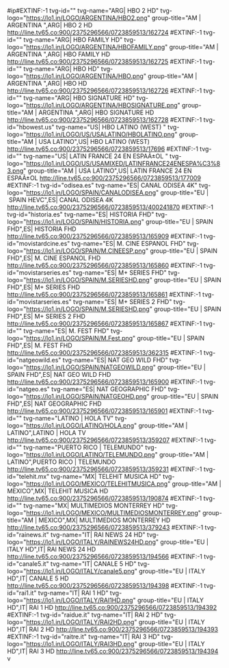 #ip#EXTINF:-1 tvg-id="" tvg-name="ARG| HBO 2 HD" tvg-logo="https://lo1.in/LOGO/ARGENTINA/HBO2.png" group-title="AM | ARGENTINA ",ARG| HBO 2 HD
http://line.tv65.co:900/2375296566/0723859513/162724
#EXTINF:-1 tvg-id="" tvg-name="ARG| HBO FAMILY HD" tvg-logo="https://lo1.in/LOGO/ARGENTINA/HBOFAMILY.png" group-title="AM | ARGENTINA ",ARG| HBO FAMILY HD
http://line.tv65.co:900/2375296566/0723859513/162725
#EXTINF:-1 tvg-id="" tvg-name="ARG| HBO HD" tvg-logo="https://lo1.in/LOGO/ARGENTINA/HBO.png" group-title="AM | ARGENTINA ",ARG| HBO HD
http://line.tv65.co:900/2375296566/0723859513/162726
#EXTINF:-1 tvg-id="" tvg-name="ARG| HBO SIGNATURE HD" tvg-logo="https://lo1.in/LOGO/ARGENTINA/HBOSIGNATURE.png" group-title="AM | ARGENTINA ",ARG| HBO SIGNATURE HD
http://line.tv65.co:900/2375296566/0723859513/162728
#EXTINF:-1 tvg-id="hbowest.us" tvg-name="US| HBO LATINO (WEST) " tvg-logo="https://lo1.in/LOGO/US/USALATINO/HBOLATINO.png" group-title="AM | USA LATINO",US| HBO LATINO (WEST) 
http://line.tv65.co:900/2375296566/0723859513/17696
#EXTINF:-1 tvg-id="" tvg-name="US| LATIN FRANCE 24 EN ESPAÃ±OL " tvg-logo="https://lo1.in/LOGO/US/USAMIXED/LATINFRANCE24ENESPA%C3%83.png" group-title="AM | USA LATINO",US| LATIN FRANCE 24 EN ESPAÃ±OL 
http://line.tv65.co:900/2375296566/0723859513/177009
#EXTINF:-1 tvg-id="odisea.es" tvg-name="ES| CANAL ODISEA 4K" tvg-logo="https://lo1.in/LOGO/SPAIN/CANALODISEA.png" group-title="EU | SPAIN HEVC",ES| CANAL ODISEA 4K
http://line.tv65.co:900/2375296566/0723859513/400241870
#EXTINF:-1 tvg-id="historia.es" tvg-name="ES| HISTORIA FHD" tvg-logo="https://lo1.in/LOGO/SPAIN/HISTORIA.png" group-title="EU | SPAIN FHD",ES| HISTORIA FHD
http://line.tv65.co:900/2375296566/0723859513/165909
#EXTINF:-1 tvg-id="movistardcine.es" tvg-name="ES| M. CINE ESPANOL FHD" tvg-logo="https://lo1.in/LOGO/SPAIN/M.CINEESP.png" group-title="EU | SPAIN FHD",ES| M. CINE ESPANOL FHD
http://line.tv65.co:900/2375296566/0723859513/165860
#EXTINF:-1 tvg-id="movistarseries.es" tvg-name="ES| M+ SERIES FHD" tvg-logo="https://lo1.in/LOGO/SPAIN/M.SERIESHD.png" group-title="EU | SPAIN FHD",ES| M+ SERIES FHD
http://line.tv65.co:900/2375296566/0723859513/165861
#EXTINF:-1 tvg-id="movistarseries.es" tvg-name="ES| M+ SERIES 2 FHD" tvg-logo="https://lo1.in/LOGO/SPAIN/M.SERIESHD.png" group-title="EU | SPAIN FHD",ES| M+ SERIES 2 FHD
http://line.tv65.co:900/2375296566/0723859513/165867
#EXTINF:-1 tvg-id="" tvg-name="ES| M. FEST FHD" tvg-logo="https://lo1.in/LOGO/SPAIN/M.Fest.png" group-title="EU | SPAIN FHD",ES| M. FEST FHD
http://line.tv65.co:900/2375296566/0723859513/362315
#EXTINF:-1 tvg-id="natgeowild.es" tvg-name="ES| NAT GEO WILD FHD" tvg-logo="https://lo1.in/LOGO/SPAIN/NATGEOWILD.png" group-title="EU | SPAIN FHD",ES| NAT GEO WILD FHD
http://line.tv65.co:900/2375296566/0723859513/165900
#EXTINF:-1 tvg-id="natgeo.es" tvg-name="ES| NAT GEOGRAPHIC FHD" tvg-logo="https://lo1.in/LOGO/SPAIN/NATGEOHD.png" group-title="EU | SPAIN FHD",ES| NAT GEOGRAPHIC FHD
http://line.tv65.co:900/2375296566/0723859513/165901
#EXTINF:-1 tvg-id="" tvg-name="LATINO | HOLA TV" tvg-logo="https://lo1.in/LOGO/LATINO/HOLA.png" group-title="AM | LATINO",LATINO | HOLA TV
http://line.tv65.co:900/2375296566/0723859513/359207
#EXTINF:-1 tvg-id="" tvg-name="PUERTO RICO | TELEMUNDO" tvg-logo="https://lo1.in/LOGO/LATINO/TELEMUNDO.png" group-title="AM | LATINO",PUERTO RICO | TELEMUNDO
http://line.tv65.co:900/2375296566/0723859513/359231
#EXTINF:-1 tvg-id="telehit.mx" tvg-name="MX| TELEHIT MUSICA HD" tvg-logo="https://lo1.in/LOGO/MEXICO/TELEHITMUSICA.png" group-title="AM | MEXICO",MX| TELEHIT MUSICA HD
http://line.tv65.co:900/2375296566/0723859513/190874
#EXTINF:-1 tvg-id="" tvg-name="MX| MULTIMEDIOS MONTERREY HD" tvg-logo="https://lo1.in/LOGO/MEXICO/MULTIMEDIOSMONTERREY.png" group-title="AM | MEXICO",MX| MULTIMEDIOS MONTERREY HD
http://line.tv65.co:900/2375296566/0723859513/379243
#EXTINF:-1 tvg-id="rainews.it" tvg-name="IT| RAI NEWS 24 HD" tvg-logo="https://lo1.in/LOGO/ITALY/RAINEWS24HD.png" group-title="EU | ITALY HD",IT| RAI NEWS 24 HD
http://line.tv65.co:900/2375296566/0723859513/194566
#EXTINF:-1 tvg-id="canale5.it" tvg-name="IT| CANALE 5 HD" tvg-logo="https://lo1.in/LOGO/ITALY/canale5.png" group-title="EU | ITALY HD",IT| CANALE 5 HD
http://line.tv65.co:900/2375296566/0723859513/194398
#EXTINF:-1 tvg-id="rai1.it" tvg-name="IT| RAI 1 HD" tvg-logo="https://lo1.in/LOGO/ITALY/RAI1HD.png" group-title="EU | ITALY HD",IT| RAI 1 HD
http://line.tv65.co:900/2375296566/0723859513/194392
#EXTINF:-1 tvg-id="raidue.it" tvg-name="IT| RAI 2 HD" tvg-logo="https://lo1.in/LOGO/ITALY/RAI2HD.png" group-title="EU | ITALY HD",IT| RAI 2 HD
http://line.tv65.co:900/2375296566/0723859513/194393
#EXTINF:-1 tvg-id="raitre.it" tvg-name="IT| RAI 3 HD" tvg-logo="https://lo1.in/LOGO/ITALY/RAI3HD.png" group-title="EU | ITALY HD",IT| RAI 3 HD
http://line.tv65.co:900/2375296566/0723859513/194394
v
